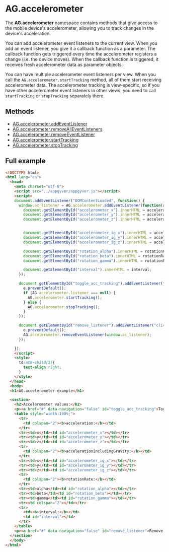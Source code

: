 # AG.accelerometer #

The **AG.accelerometer** namespace contains methods that give access to the mobile device's accelerometer, allowing you to track changes in the device's acceleration.

You can add accelerometer event listeners to the current view. When you add an event listener, you give it a callback function as a parameter. The callback function gets triggered every time the accelerometer registers a change (i.e. the device moves). When the callback function is triggered, it receives fresh accelerometer data as parameter objects.

You can have multiple accelerometer event listeners per view. When you call the `AG.accelerometer.startTracking` method, all of them start receiving accelerometer data. The accelerometer tracking is view-specific, so if you have other accelerometer event listeners in other views, you need to call `startTracking` or `stopTracking` separately there.

## Methods ##
* [AG.accelerometer.addEventListener](methods/addEventListener.md)
* [AG.accelerometer.removeAllEventListeners](methods/removeAllEventListners.md)
* [AG.accelerometer.removeEventListener](methods/removeEventListener.md)
* [AG.accelerometer.startTracking](methods/startTracking.md)
* [AG.accelerometer.stopTracking](methods/stopTracking.md)

## Full example ##

```html
<!DOCTYPE html>
<html lang="en">
  <head>
    <meta charset="utf-8">
    <script src="../appgyver/appgyver.js"></script>
    <script>
    document.addEventListener("DOMContentLoaded", function() {
      window.ac_listener = AG.accelerometer.addEventListener(function(acceleration,accelerationIncludingGravity,rotationRate,interval){
        document.getElementById("accelerometer_x").innerHTML = acceleration.x;
        document.getElementById("accelerometer_y").innerHTML = acceleration.y;
        document.getElementById("accelerometer_z").innerHTML = acceleration.z;


        document.getElementById("accelerometer_ig_x").innerHTML = accelerationIncludingGravity.x;
        document.getElementById("accelerometer_ig_y").innerHTML = accelerationIncludingGravity.y;
        document.getElementById("accelerometer_ig_z").innerHTML = accelerationIncludingGravity.z;

        document.getElementById("rotation_alpha").innerHTML = rotationRate.alpha;
        document.getElementById("rotation_beta").innerHTML = rotationRate.beta;
        document.getElementById("rotation_gamma").innerHTML = rotationRate.gamma;

        document.getElementById("interval").innerHTML = interval;
      });

      document.getElementById("toggle_acc_tracking").addEventListener("click", function(e){
        e.preventDefault();
        if (AG.accelerometer.listener === null) {
          AG.accelerometer.startTracking();
        } else {
          AG.accelerometer.stopTracking();
        }
      });

      document.getElementById("remove_listener").addEventListener("click", function(e){
        e.preventDefault();
        AG.accelerometer.removeEventListener(window.ac_listener);
      });

    });
    </script>
    <style>
      td:nth-child(2){
        text-align:right;
      }
    </style>
  </head>
  <body>
  <h1>AG.accelerometer example</h1>

  <section>
    <h2>Accelerometer values:</h2>
    <p><a href="#" data-navigation="false" id="toggle_acc_tracking">Toggle</a></p>
    <table style="width:100%;">
      <tr>
        <td colspan="2"><b>acceleration:</b></td>
      </tr>
      <tr><td>x</td><td id="accelerometer_x"></td></tr>
      <tr><td>y</td><td id="accelerometer_y"></td></tr>
      <tr><td>z</td><td id="accelerometer_z"></td></tr>
      <tr>
        <td colspan="2"><b>accelerationIncludingGravity:</b></td>
      </tr>
      <tr><td>x</td><td id="accelerometer_ig_x"></td></tr>
      <tr><td>y</td><td id="accelerometer_ig_y"></td></tr>
      <tr><td>z</td><td id="accelerometer_ig_z"></td></tr>
      <tr>
        <td colspan="2"><b>rotationRate:</b></td>
      </tr>
      <tr><td>alpha</td><td id="rotation_alpha"></td></tr>
      <tr><td>beta</td><td id="rotation_beta"></td></tr>
      <tr><td>gamma</td><td id="rotation_gamma"></td></tr>
      <tr><td colspan="2"></td></tr>
      <tr>
        <td><b>interval:</b></td>
        <td id="interval"></td>
      </tr>
    </table>
    <p><a href="#" data-navigation="false" id="remove_listener">Remove listener</a></p>
  </section>
  </body>
</html>
```